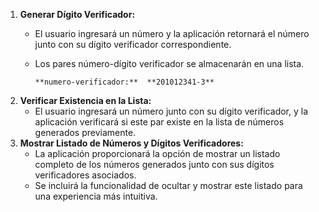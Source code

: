1. **Generar Dígito Verificador:**
    - El usuario ingresará un número y la aplicación retornará el número junto con su dígito verificador correspondiente.
    - Los pares número-dígito verificador se almacenarán en una lista.
    
          **numero-verificador:**  **201012341-3**
    
2. **Verificar Existencia en la Lista:**
    - El usuario ingresará un número junto con su dígito verificador, y la aplicación verificará si este par existe en la lista de números generados previamente.
3. **Mostrar Listado de Números y Dígitos Verificadores:**
    - La aplicación proporcionará la opción de mostrar un listado completo de los números generados junto con sus dígitos verificadores asociados.
    - Se incluirá la funcionalidad de ocultar y mostrar este listado para una experiencia más intuitiva.